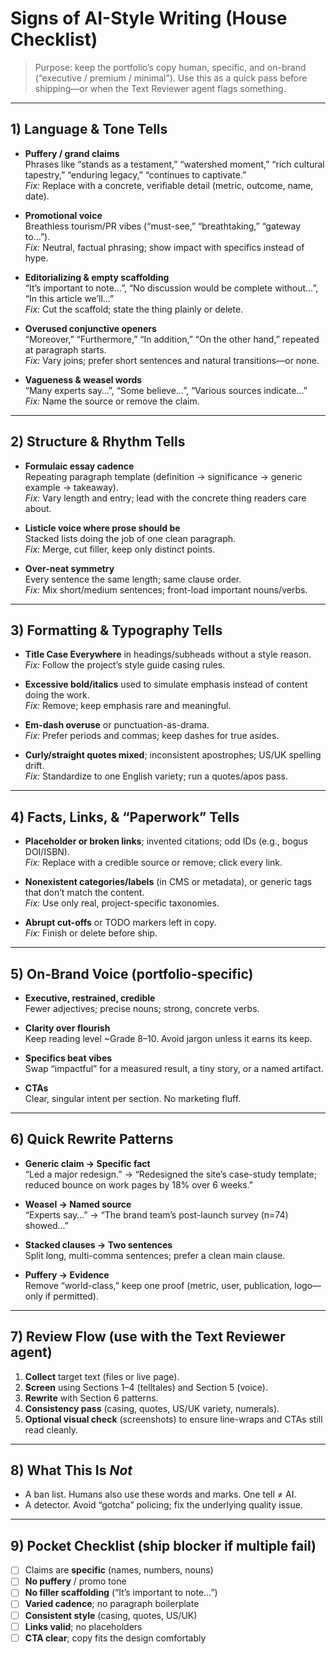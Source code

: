 # Signs of AI-Style Writing (House Checklist)

> Purpose: keep the portfolio’s copy human, specific, and on-brand (“executive / premium / minimal”). Use this as a quick pass before shipping—or when the Text Reviewer agent flags something.

---

## 1) Language & Tone Tells

- **Puffery / grand claims**  
  Phrases like “stands as a testament,” “watershed moment,” “rich cultural tapestry,” “enduring legacy,” “continues to captivate.”  
  *Fix:* Replace with a concrete, verifiable detail (metric, outcome, name, date).

- **Promotional voice**  
  Breathless tourism/PR vibes (“must-see,” “breathtaking,” “gateway to…”).  
  *Fix:* Neutral, factual phrasing; show impact with specifics instead of hype.

- **Editorializing & empty scaffolding**  
  “It’s important to note…”, “No discussion would be complete without…”, “In this article we’ll…”  
  *Fix:* Cut the scaffold; state the thing plainly or delete.

- **Overused conjunctive openers**  
  “Moreover,” “Furthermore,” “In addition,” “On the other hand,” repeated at paragraph starts.  
  *Fix:* Vary joins; prefer short sentences and natural transitions—or none.

- **Vagueness & weasel words**  
  “Many experts say…”, “Some believe…”, “Various sources indicate…”  
  *Fix:* Name the source or remove the claim.

---

## 2) Structure & Rhythm Tells

- **Formulaic essay cadence**  
  Repeating paragraph template (definition → significance → generic example → takeaway).  
  *Fix:* Vary length and entry; lead with the concrete thing readers care about.

- **Listicle voice where prose should be**  
  Stacked lists doing the job of one clean paragraph.  
  *Fix:* Merge, cut filler, keep only distinct points.

- **Over-neat symmetry**  
  Every sentence the same length; same clause order.  
  *Fix:* Mix short/medium sentences; front-load important nouns/verbs.

---

## 3) Formatting & Typography Tells

- **Title Case Everywhere** in headings/subheads without a style reason.  
  *Fix:* Follow the project’s style guide casing rules.

- **Excessive bold/italics** used to simulate emphasis instead of content doing the work.  
  *Fix:* Remove; keep emphasis rare and meaningful.

- **Em-dash overuse** or punctuation-as-drama.  
  *Fix:* Prefer periods and commas; keep dashes for true asides.

- **Curly/straight quotes mixed**; inconsistent apostrophes; US/UK spelling drift.  
  *Fix:* Standardize to one English variety; run a quotes/apos pass.

---

## 4) Facts, Links, & “Paperwork” Tells

- **Placeholder or broken links**; invented citations; odd IDs (e.g., bogus DOI/ISBN).  
  *Fix:* Replace with a credible source or remove; click every link.

- **Nonexistent categories/labels** (in CMS or metadata), or generic tags that don’t match the content.  
  *Fix:* Use only real, project-specific taxonomies.

- **Abrupt cut-offs** or TODO markers left in copy.  
  *Fix:* Finish or delete before ship.

---

## 5) On-Brand Voice (portfolio-specific)

- **Executive, restrained, credible**  
  Fewer adjectives; precise nouns; strong, concrete verbs.

- **Clarity over flourish**  
  Keep reading level ~Grade 8–10. Avoid jargon unless it earns its keep.

- **Specifics beat vibes**  
  Swap “impactful” for a measured result, a tiny story, or a named artifact.

- **CTAs**  
  Clear, singular intent per section. No marketing fluff.

---

## 6) Quick Rewrite Patterns

- **Generic claim → Specific fact**  
  “Led a major redesign.” → “Redesigned the site’s case-study template; reduced bounce on work pages by 18% over 6 weeks.”

- **Weasel → Named source**  
  “Experts say…” → “The brand team’s post-launch survey (n=74) showed…”

- **Stacked clauses → Two sentences**  
  Split long, multi-comma sentences; prefer a clean main clause.

- **Puffery → Evidence**  
  Remove “world-class,” keep one proof (metric, user, publication, logo—only if permitted).

---

## 7) Review Flow (use with the Text Reviewer agent)

1) **Collect** target text (files or live page).  
2) **Screen** using Sections 1–4 (telltales) and Section 5 (voice).  
3) **Rewrite** with Section 6 patterns.  
4) **Consistency pass** (casing, quotes, US/UK variety, numerals).  
5) **Optional visual check** (screenshots) to ensure line-wraps and CTAs still read cleanly.

---

## 8) What This Is *Not*

- A ban list. Humans also use these words and marks. One tell ≠ AI.  
- A detector. Avoid “gotcha” policing; fix the underlying quality issue.

---

## 9) Pocket Checklist (ship blocker if multiple fail)

- [ ] Claims are **specific** (names, numbers, nouns)  
- [ ] **No puffery** / promo tone  
- [ ] **No filler scaffolding** (“It’s important to note…”)  
- [ ] **Varied cadence**; no paragraph boilerplate  
- [ ] **Consistent style** (casing, quotes, US/UK)  
- [ ] **Links valid**; no placeholders  
- [ ] **CTA clear**; copy fits the design comfortably

